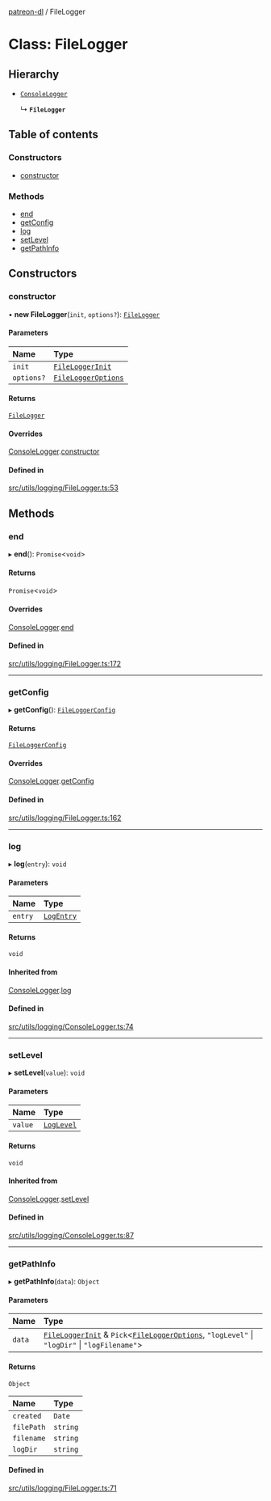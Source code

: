 [patreon-dl](../README.md) / FileLogger

# Class: FileLogger

## Hierarchy

- [`ConsoleLogger`](ConsoleLogger.md)

  ↳ **`FileLogger`**

## Table of contents

### Constructors

- [constructor](FileLogger.md#constructor)

### Methods

- [end](FileLogger.md#end)
- [getConfig](FileLogger.md#getconfig)
- [log](FileLogger.md#log)
- [setLevel](FileLogger.md#setlevel)
- [getPathInfo](FileLogger.md#getpathinfo)

## Constructors

### constructor

• **new FileLogger**(`init`, `options?`): [`FileLogger`](FileLogger.md)

#### Parameters

| Name | Type |
| :------ | :------ |
| `init` | [`FileLoggerInit`](../interfaces/FileLoggerInit.md) |
| `options?` | [`FileLoggerOptions`](../interfaces/FileLoggerOptions.md) |

#### Returns

[`FileLogger`](FileLogger.md)

#### Overrides

[ConsoleLogger](ConsoleLogger.md).[constructor](ConsoleLogger.md#constructor)

#### Defined in

[src/utils/logging/FileLogger.ts:53](https://github.com/patrickkfkan/patreon-dl/blob/53a3978/src/utils/logging/FileLogger.ts#L53)

## Methods

### end

▸ **end**(): `Promise`\<`void`\>

#### Returns

`Promise`\<`void`\>

#### Overrides

[ConsoleLogger](ConsoleLogger.md).[end](ConsoleLogger.md#end)

#### Defined in

[src/utils/logging/FileLogger.ts:172](https://github.com/patrickkfkan/patreon-dl/blob/53a3978/src/utils/logging/FileLogger.ts#L172)

___

### getConfig

▸ **getConfig**(): [`FileLoggerConfig`](../interfaces/FileLoggerConfig.md)

#### Returns

[`FileLoggerConfig`](../interfaces/FileLoggerConfig.md)

#### Overrides

[ConsoleLogger](ConsoleLogger.md).[getConfig](ConsoleLogger.md#getconfig)

#### Defined in

[src/utils/logging/FileLogger.ts:162](https://github.com/patrickkfkan/patreon-dl/blob/53a3978/src/utils/logging/FileLogger.ts#L162)

___

### log

▸ **log**(`entry`): `void`

#### Parameters

| Name | Type |
| :------ | :------ |
| `entry` | [`LogEntry`](../interfaces/LogEntry.md) |

#### Returns

`void`

#### Inherited from

[ConsoleLogger](ConsoleLogger.md).[log](ConsoleLogger.md#log)

#### Defined in

[src/utils/logging/ConsoleLogger.ts:74](https://github.com/patrickkfkan/patreon-dl/blob/53a3978/src/utils/logging/ConsoleLogger.ts#L74)

___

### setLevel

▸ **setLevel**(`value`): `void`

#### Parameters

| Name | Type |
| :------ | :------ |
| `value` | [`LogLevel`](../README.md#loglevel) |

#### Returns

`void`

#### Inherited from

[ConsoleLogger](ConsoleLogger.md).[setLevel](ConsoleLogger.md#setlevel)

#### Defined in

[src/utils/logging/ConsoleLogger.ts:87](https://github.com/patrickkfkan/patreon-dl/blob/53a3978/src/utils/logging/ConsoleLogger.ts#L87)

___

### getPathInfo

▸ **getPathInfo**(`data`): `Object`

#### Parameters

| Name | Type |
| :------ | :------ |
| `data` | [`FileLoggerInit`](../interfaces/FileLoggerInit.md) & `Pick`\<[`FileLoggerOptions`](../interfaces/FileLoggerOptions.md), ``"logLevel"`` \| ``"logDir"`` \| ``"logFilename"``\> |

#### Returns

`Object`

| Name | Type |
| :------ | :------ |
| `created` | `Date` |
| `filePath` | `string` |
| `filename` | `string` |
| `logDir` | `string` |

#### Defined in

[src/utils/logging/FileLogger.ts:71](https://github.com/patrickkfkan/patreon-dl/blob/53a3978/src/utils/logging/FileLogger.ts#L71)

